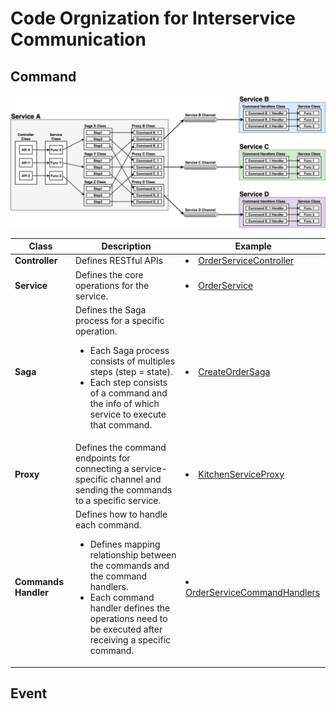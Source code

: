 # Code Orgnization for Interservice Communication

## Command
![](diagrams/interservice_communication.png)

| Class | Description | Example |
|----|----|----|
| **Controller** | Defines RESTful APIs | <li>[OrderServiceController](../ftgo-order-service/src/main/java/com/ftgo/orderservice/controller/OrderServiceController.java) |
| **Service** | Defines the core operations for the service. | <li>[OrderService](../ftgo-order-service/src/main/java/com/ftgo/orderservice/service/OrderService.java) |
| **Saga** | Defines the Saga process for a specific operation. <ul><li>Each Saga process consists of multiples steps (step = state).<li>Each step consists of a command and the info of which service to execute that command.</ul> | <li>[CreateOrderSaga](../ftgo-order-service/src/main/java/com/ftgo/orderservice/saga/createorder/CreateOrderSaga.java) |
| **Proxy** | Defines the command endpoints for connecting a service-specific channel and sending the commands to a specific service. | <li>[KitchenServiceProxy](../ftgo-order-service/src/main/java/com/ftgo/orderservice/saga/proxy/KitchenServiceProxy.java) |
| **Commands Handler** | Defines how to handle each command. <ul><li>Defines mapping relationship between the commands and the command handlers.<li>Each command handler defines the operations need to be executed after receiving a specific command.</ul> | <li>[OrderServiceCommandHandlers](../ftgo-order-service/src/main/java/com/ftgo/orderservice/command/OrderServiceCommandHandlers.java) |

## Event
